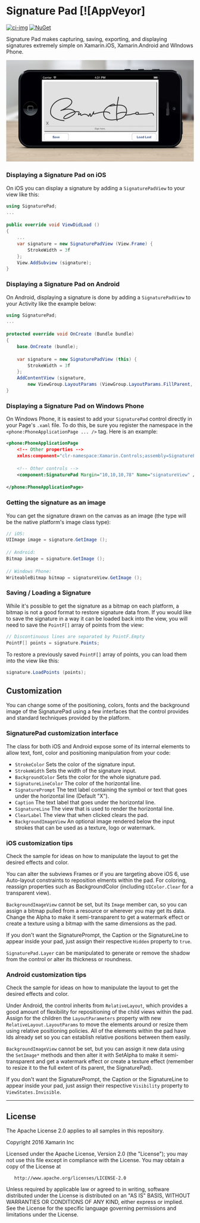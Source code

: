 # Signature Pad [![AppVeyor]

[![ci-img]][ci-link] [![NuGet][signature-page-img]][signature-page-link]

Signature Pad makes capturing, saving, exporting, and displaying
signatures extremely simple on Xamarin.iOS, Xamarin.Android and WIndows Phone.

![Screenshot](/component/signature-ios.jpg)


### Displaying a Signature Pad on iOS

On iOS you can display a signature by adding a `SignaturePadView` to your view like this:

```csharp
using SignaturePad;
...

public override void ViewDidLoad ()
{
	...
	var signature = new SignaturePadView (View.Frame) {
		StrokeWidth = 3f
	};
	View.AddSubview (signature);
}
```

### Displaying a Signature Pad on Android
On Android, displaying a signature is done by adding a `SignaturePadView` to your Activity like the example below:

```csharp
using SignaturePad;
...

protected override void OnCreate (Bundle bundle)
{
	base.OnCreate (bundle);

	var signature = new SignaturePadView (this) {
		StrokeWidth = 3f
	};
	AddContentView (signature,
		new ViewGroup.LayoutParams (ViewGroup.LayoutParams.FillParent, ViewGroup.LayoutParams.FillParent));
}
```

### Displaying a Signature Pad on Windows Phone

On Windows Phone, it is easiest to add your `SignaturePad` control directly in your Page's `.xaml` file.  To do this, be sure you register the namespace in the `<phone:PhoneApplicationPage ... />` tag.  Here is an example:
```xml
<phone:PhoneApplicationPage 
	<!-- Other properties -->
    xmlns:component="clr-namespace:Xamarin.Controls;assembly=SignaturePad.WP7">

	<!-- Other controls -->
	<component:SignaturePad Margin="10,10,10,78" Name="signatureView" />
    
</phone:PhoneApplicationPage>
```

### Getting the signature as an image
You can get the signature drawn on the canvas as an image (the type will be the native platform's image class type):

```csharp
// iOS:
UIImage image = signature.GetImage ();

// Android:
Bitmap image = signature.GetImage ();

// Windows Phone:
WriteableBitmap bitmap = signatureView.GetImage ();
```

### Saving / Loading a Signature

While it's possible to get the signature as a bitmap on each platform, a bitmap is not a good format to restore signature data from.  If you would like to save the signature in a way it can be loaded back into the view, you will need to save the `PointF[]` array of points from the view:

```csharp
// Discontinuous lines are separated by PointF.Empty
PointF[] points = signature.Points;
```

To restore a previously saved `PointF[]` array of points, you can load them into the view like this:
```csharp
signature.LoadPoints (points);
```



Customization
-------------

You can change some of the positioning, colors, fonts and the background image of the SignaturePad
using a few interfaces that the control provides and standard techniques provided by the platform.

### SignaturePad customization interface

The class for both iOS and Android expose some of its internal elements to allow text, font, color and positioning manipulation from your code:

 - `StrokeColor` Sets the color of the signature input.
 - `StrokeWidth` Sets the width of the signature input.
 - `BackgroundColor` Sets the color for the whole signature pad.
 - `SignatureLineColor` The color of the horizontal line.
 - `SignaturePrompt` The text label containing the symbol or text that goes under the horizontal line (Default "X").
 - `Caption` The text label that goes under the horizontal line.
 - `SignatureLine` The view that is used to render the horizontal line.
 - `ClearLabel` The view that when clicked clears the pad.
 - `BackgroundImageView` An optional image rendered below the input strokes that can be used as a texture, logo or watermark.

### iOS customization tips

Check the sample for ideas on how to manipulate the layout to get the desired effects and color.

You can alter the subviews Frames or if you are targeting above iOS 6, use Auto-layout constraints to reposition elments within the pad. For coloring, reassign properties such as BackgroundColor (including `UIColor.Clear` for a transparent view).

`BackgroundImageView` cannot be set, but its `Image` member can, so you can assign a bitmap pulled from a resource or wherever you may get its data. Change the Alpha to make it semi-transparent to get a watermark effect or create a texture using a bitmap with the same dimensions as the pad.

If you don't want the SignaturePrompt, the Caption or the SignatureLine to appear inside your pad, just assign
their respective `Hidden` property to `true`.

`SignaturePad.Layer` can be manipulated to generate or remove the shadow from the control or alter its thickness or roundness.

### Android customization tips

Check the sample for ideas on how to manipulate the layout to get the desired effects and color.

Under Android, the control inherits from `RelativeLayout`, which provides a good amount of flexibility for repositioning of the child views within the pad. Assign for the children the `LayoutParameters` property with new `RelativeLayout.LayoutParams` to move the elements around or resize them using relative positioning policies. All of the elements within the pad have Ids already set so you can establish relative positions between them easily.

`BackgroundImageView` cannot be set, but you can assign it new data using the `SetImage*` methods and then alter it with SetAlpha to make it semi-transparent and get a watermark effect or create a texture effect (remember to resize it to the full extent of its parent, the SignaturePad).

If you don't want the SignaturePrompt, the Caption or the SignatureLine to appear inside your pad, just assign
their respective `Visibility` property to `ViewStates.Invisible`.



------------

## License

The Apache License 2.0 applies to all samples in this repository.

   Copyright 2016 Xamarin Inc

   Licensed under the Apache License, Version 2.0 (the "License");
   you may not use this file except in compliance with the License.
   You may obtain a copy of the License at

       http://www.apache.org/licenses/LICENSE-2.0

   Unless required by applicable law or agreed to in writing, software
   distributed under the License is distributed on an "AS IS" BASIS,
   WITHOUT WARRANTIES OR CONDITIONS OF ANY KIND, either express or implied.
   See the License for the specific language governing permissions and
   limitations under the License.


[ci-img]: https://img.shields.io/appveyor/ci/mattleibow/SignaturePad/add-cake.svg?maxAge=2592000
[ci-link]: https://ci.appveyor.com/project/mattleibow/SignaturePad

[signature-page-img]: https://img.shields.io/nuget/v/Xamarin.Controls.SignaturePad.svg?maxAge=2592000
[signature-page-link]: https://www.nuget.org/packages/Xamarin.Controls.SignaturePad
